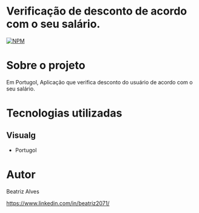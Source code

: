 # Verificação de desconto de acordo com o seu salário.

[![NPM](https://img.shields.io/npm/l/react)](https://github.com/bea3853/VerificaDescontoPortugol/blob/main/LICENSE)

  

#  Sobre o projeto

  

Em Portugol, Aplicação que verifica  desconto do usuário de acordo com o
seu salário. 

  
#  Tecnologias utilizadas

##  Visualg

- Portugol


#  Autor

  

Beatriz Alves

  

https://www.linkedin.com/in/beatriz2071/
